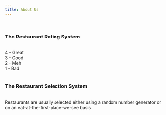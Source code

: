 ```yaml
---
title: About Us
---
```

<br>
<h3>The Restaurant Rating System</h3>
<br>
4 - Great  <br>
3 - Good  <br>
2 - Meh  <br>
1 - Bad  <br>
<br>
<h3>The Restaurant Selection System</h3>
<br> 
Restaurants are usually selected either using a random number generator or on an eat-at-the-first-place-we-see basis  